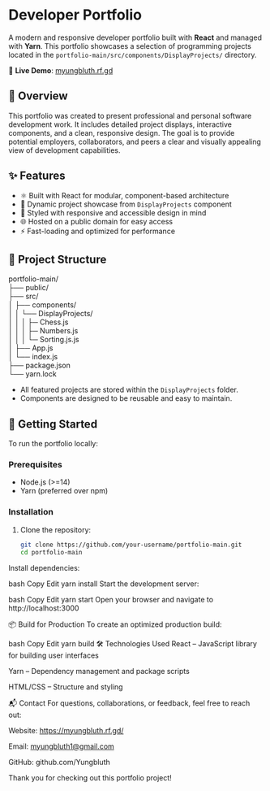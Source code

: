 # Developer Portfolio

A modern and responsive developer portfolio built with **React** and managed with **Yarn**. This portfolio showcases a selection of programming projects located in the `portfolio-main/src/components/DisplayProjects/` directory.

🔗 **Live Demo**: [myungbluth.rf.gd](https://myungbluth.rf.gd/)

## 📌 Overview

This portfolio was created to present professional and personal software development work. It includes detailed project displays, interactive components, and a clean, responsive design. The goal is to provide potential employers, collaborators, and peers a clear and visually appealing view of development capabilities.

## ✨ Features

- ⚛️ Built with React for modular, component-based architecture
- 💼 Dynamic project showcase from `DisplayProjects` component
- 🎨 Styled with responsive and accessible design in mind
- 🌐 Hosted on a public domain for easy access
- ⚡ Fast-loading and optimized for performance

## 📁 Project Structure

portfolio-main/  
├── public/  
├── src/  
│ ├── components/  
│ │ └── DisplayProjects/  
│ │ │ ├─ Chess.js  
│ │ │ ├─ Numbers.js  
│ │ │ └─ Sorting.js.js  
│ ├── App.js  
│ └── index.js  
├── package.json  
└── yarn.lock  


- All featured projects are stored within the `DisplayProjects` folder.
- Components are designed to be reusable and easy to maintain.

## 🚀 Getting Started

To run the portfolio locally:

### Prerequisites

- Node.js (>=14)
- Yarn (preferred over npm)

### Installation

1. Clone the repository:
   ```bash
   git clone https://github.com/your-username/portfolio-main.git
   cd portfolio-main
Install dependencies:

bash
Copy
Edit
yarn install
Start the development server:

bash
Copy
Edit
yarn start
Open your browser and navigate to http://localhost:3000

📦 Build for Production
To create an optimized production build:

bash
Copy
Edit
yarn build
🛠️ Technologies Used
React – JavaScript library for building user interfaces

Yarn – Dependency management and package scripts

HTML/CSS – Structure and styling

📬 Contact
For questions, collaborations, or feedback, feel free to reach out:

Website: https://myungbluth.rf.gd/  

Email: myungbluth1@gmail.com  

GitHub: github.com/Yungbluth

Thank you for checking out this portfolio project!
